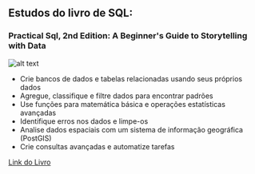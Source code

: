 ## Estudos do livro de SQL:
### Practical Sql, 2nd Edition: A Beginner's Guide to Storytelling with Data

![alt text](https://m.media-amazon.com/images/I/81q0NwjKSdL._SY385_.jpg)

- Crie bancos de dados e tabelas relacionadas usando seus próprios dados
- Agregue, classifique e filtre dados para encontrar padrões
- Use funções para matemática básica e operações estatísticas avançadas
- Identifique erros nos dados e limpe-os
- Analise dados espaciais com um sistema de informação geográfica (PostGIS)
- Crie consultas avançadas e automatize tarefas


[Link do Livro](https://www.amazon.com.br/Practical-SQL-2nd-Beginners-Storytelling/dp/1718501064/ref=asc_df_1718501064/?tag=googleshopp00-20&linkCode=df0&hvadid=379735814613&hvpos=&hvnetw=g&hvrand=2759580319444822432&hvpone=&hvptwo=&hvqmt=&hvdev=c&hvdvcmdl=&hvlocint=&hvlocphy=1001773&hvtargid=pla-1004363020289&psc=1&mcid=9e0fd992380b3fa686f5317732e97ad0)
